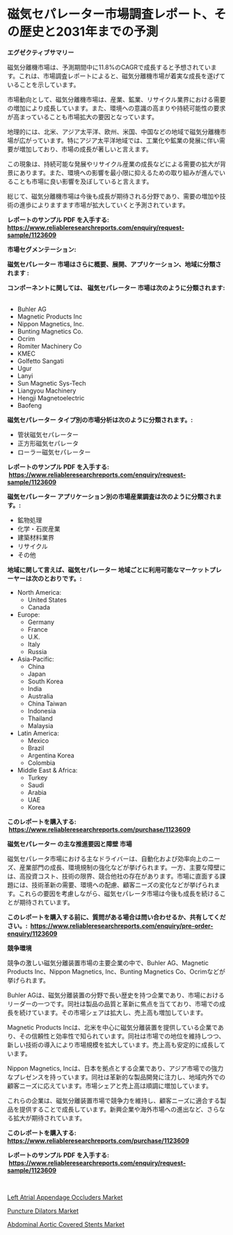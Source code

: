 <p><h1>磁気セパレーター市場調査レポート、その歴史と2031年までの予測</h1></p><p><strong>エグゼクティブサマリー</strong></p>
<p><p>磁気分離機市場は、予測期間中に11.8%のCAGRで成長すると予想されています。これは、市場調査レポートによると、磁気分離機市場が着実な成長を遂げていることを示しています。</p><p>市場動向として、磁気分離機市場は、産業、鉱業、リサイクル業界における需要の増加により成長しています。また、環境への意識の高まりや持続可能性の要求が高まっていることも市場拡大の要因となっています。</p><p>地理的には、北米、アジア太平洋、欧州、米国、中国などの地域で磁気分離機市場が広がっています。特にアジア太平洋地域では、工業化や鉱業の発展に伴い需要が増加しており、市場の成長が著しいと言えます。</p><p>この現象は、持続可能な発展やリサイクル産業の成長などによる需要の拡大が背景にあります。また、環境への影響を最小限に抑えるための取り組みが進んでいることも市場に良い影響を及ぼしていると言えます。</p><p>総じて、磁気分離機市場は今後も成長が期待される分野であり、需要の増加や技術の進歩によりますます市場が拡大していくと予測されています。</p></p>
<p><strong>レポートのサンプル PDF を入手する: <a href="https://www.reliableresearchreports.com/enquiry/request-sample/1123609">https://www.reliableresearchreports.com/enquiry/request-sample/1123609</a></strong></p>
<p><strong>市場セグメンテーション:</strong></p>
<p><strong> 磁気セパレーター 市場はさらに概要、展開、アプリケーション、地域に分類されます :</strong></p>
<p><strong>コンポーネントに関しては、 磁気セパレーター 市場は次のように分類されます: &nbsp;</strong></p>
<p><ul><li>Buhler AG</li><li>Magnetic Products Inc</li><li>Nippon Magnetics, Inc.</li><li>Bunting Magnetics Co.</li><li>Ocrim</li><li>Romiter Machinery Co</li><li>KMEC</li><li>Golfetto Sangati</li><li>Ugur</li><li>Lanyi</li><li>Sun Magnetic Sys-Tech</li><li>Liangyou Machinery</li><li>Hengji Magnetoelectric</li><li>Baofeng</li></ul></p>
<p><strong> 磁気セパレーター タイプ別の市場分析は次のように分類されます。:</strong></p>
<p><ul><li>管状磁気セパレーター</li><li>正方形磁気セパレータ</li><li>ローラー磁気セパレーター</li></ul></p>
<p><strong>レポートのサンプル PDF を入手する: &nbsp;<a href="https://www.reliableresearchreports.com/enquiry/request-sample/1123609">https://www.reliableresearchreports.com/enquiry/request-sample/1123609</a></strong></p>
<p><strong> 磁気セパレーター アプリケーション別の市場産業調査は次のように分類されます。:</strong></p>
<p><ul><li>鉱物処理</li><li>化学・石炭産業</li><li>建築材料業界</li><li>リサイクル</li><li>その他</li></ul></p>
<p><strong>地域に関して言えば、磁気セパレーター 地域ごとに利用可能なマーケットプレーヤーは次のとおりです。:</strong></p>
<p><ul>
    <li>
        North America:
        <ul>
            <li>United States</li>
            <li>Canada</li>
        </ul>
    </li>
    <li>
        Europe:
        <ul>
            <li>Germany</li>
            <li>France</li>
            <li>U.K.</li>
            <li>Italy</li>
            <li>Russia</li>
        </ul>
    </li>
    <li>
        Asia-Pacific:
        <ul>
            <li>China</li>
            <li>Japan</li>
            <li>South Korea</li>
            <li>India</li>
            <li>Australia</li>
            <li>China Taiwan</li>
            <li>Indonesia</li>
            <li>Thailand</li>
            <li>Malaysia</li>
        </ul>
    </li>
    <li>
        Latin America:
        <ul>
            <li>Mexico</li>
            <li>Brazil</li>
            <li>Argentina Korea</li>
            <li>Colombia</li>
        </ul>
    </li>
    <li>
        Middle East & Africa:
        <ul>
            <li>Turkey</li>
            <li>Saudi</li>
            <li>Arabia</li>
            <li>UAE</li>
            <li>Korea</li>
        </ul>
    </li>
    </ul></p>
<p><strong>このレポートを購入する: &nbsp;<a href="https://www.reliableresearchreports.com/purchase/1123609">https://www.reliableresearchreports.com/purchase/1123609</a></strong></p>
<p><strong>磁気セパレーター の主な推進要因と障壁 市場</strong></p>
<p><p>磁気セパレータ市場における主なドライバーは、自動化および効率向上のニーズ、産業部門の成長、環境規制の強化などが挙げられます。一方、主要な障壁には、高投資コスト、技術の限界、競合他社の存在があります。市場に直面する課題には、技術革新の需要、環境への配慮、顧客ニーズの変化などが挙げられます。これらの要因を考慮しながら、磁気セパレータ市場は今後も成長を続けることが期待されています。</p></p>
<p><strong>このレポートを購入する前に、質問がある場合は問い合わせるか、共有してください。:&nbsp; <a href="https://www.reliableresearchreports.com/enquiry/pre-order-enquiry/1123609">https://www.reliableresearchreports.com/enquiry/pre-order-enquiry/1123609</a></strong></p>
<p><strong>競争環境</strong></p>
<p><p>競争の激しい磁気分離装置市場の主要企業の中で、Buhler AG、Magnetic Products Inc、Nippon Magnetics, Inc、Bunting Magnetics Co、Ocrimなどが挙げられます。</p><p>Buhler AGは、磁気分離装置の分野で長い歴史を持つ企業であり、市場におけるリーダーの一つです。同社は製品の品質と革新に焦点を当てており、市場での成長を続けています。その市場シェアは拡大し、売上高も増加しています。</p><p>Magnetic Products Incは、北米を中心に磁気分離装置を提供している企業であり、その信頼性と効率性で知られています。同社は市場での地位を維持しつつ、新しい技術の導入により市場規模を拡大しています。売上高も安定的に成長しています。</p><p>Nippon Magnetics, Incは、日本を拠点とする企業であり、アジア市場での強力なプレゼンスを持っています。同社は革新的な製品開発に注力し、地域内外での顧客ニーズに応えています。市場シェアと売上高は順調に増加しています。</p><p>これらの企業は、磁気分離装置市場で競争力を維持し、顧客ニーズに適合する製品を提供することで成長しています。新興企業や海外市場への進出など、さらなる拡大が期待されています。</p></p>
<p><strong>このレポートを購入する: &nbsp; <a href="https://www.reliableresearchreports.com/purchase/1123609">https://www.reliableresearchreports.com/purchase/1123609</a></strong></p>
<p><strong>レポートのサンプル PDF を入手する: &nbsp;<a href="https://www.reliableresearchreports.com/enquiry/request-sample/1123609">https://www.reliableresearchreports.com/enquiry/request-sample/1123609</a></strong><strong></strong></p>
<p>&nbsp;</p>
<p><p><a href="https://view.publitas.com/reportprime-1/left-atrial-appendage-occluders-market-research-report-forecasted-for-period-from-2023-2030-by-market-type-market-application-and-region/">Left Atrial Appendage Occluders Market</a></p><p><a href="https://view.publitas.com/reportprime-1/puncture-dilators-market-dynamics-2023-2030-also-about-its-market-trends-projections-and-opportunities/">Puncture Dilators Market</a></p><p><a href="https://view.publitas.com/reportprime-1/abdominal-aortic-covered-stents-market-provides-a-comprehensive-analysis-including-a-macro-overview-of-the-market-as-well-as-micro-details-such-as-market-size-and-competitive-landscape/">Abdominal Aortic Covered Stents Market</a></p></p>